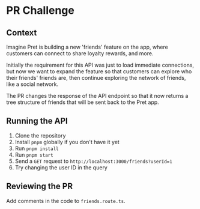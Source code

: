 # PR Challenge

## Context

Imagine Pret is building a new 'friends' feature on the app, where customers can connect to share loyalty rewards, and more.

Initially the requirement for this API was just to load immediate connections, but now we want to expand the feature so that customers can explore who their friends' friends are, then continue exploring the network of friends, like a social network.

The PR changes the response of the API endpoint so that it now returns a tree structure of friends that will be sent back to the Pret app.

## Running the API

1. Clone the repository
2. Install `pnpm` globally if you don't have it yet
3. Run `pnpm install`
4. Run `pnpm start`
5. Send a `GET` request to `http://localhost:3000/friends?userId=1`
6. Try changing the user ID in the query

## Reviewing the PR

Add comments in the code to `friends.route.ts`.
